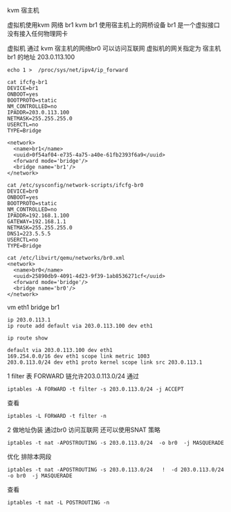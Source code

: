 kvm 宿主机

虚拟机使用kvm 网络 br1 
kvm br1 使用宿主机上的网桥设备 br1 是一个虚拟接口 没有接入任何物理网卡

虚拟机 通过 kvm 宿主机的网络br0 可以访问互联网 
虚拟机的网关指定为  宿主机br1 的地址 203.0.113.100



```
echo 1 >  /proc/sys/net/ipv4/ip_forward
```

```
cat ifcfg-br1
DEVICE=br1
ONBOOT=yes
BOOTPROTO=static
NM_CONTROLLED=no
IPADDR=203.0.113.100
NETMASK=255.255.255.0
USERCTL=no
TYPE=Bridge
```


```
<network>
  <name>br1</name>
  <uuid>0f54af04-e735-4a75-a40e-61fb2393f6a9</uuid>
  <forward mode='bridge'/>
  <bridge name='br1'/>
</network>
```


```
cat /etc/sysconfig/network-scripts/ifcfg-br0 
DEVICE=br0
ONBOOT=yes
BOOTPROTO=static
NM_CONTROLLED=no
IPADDR=192.168.1.100
GATEWAY=192.168.1.1
NETMASK=255.255.255.0
DNS1=223.5.5.5
USERCTL=no
TYPE=Bridge
```


```
cat /etc/libvirt/qemu/networks/br0.xml 
<network>
  <name>br0</name>
  <uuid>25890db9-4091-4d23-9f39-1ab8536271cf</uuid>
  <forward mode='bridge'/>
  <bridge name='br0'/>
</network>
```



vm   eth1  bridge br1


```
ip 203.0.113.1
ip route add default via 203.0.113.100 dev eth1
```

```
ip route show
```

```
default via 203.0.113.100 dev eth1
169.254.0.0/16 dev eth1 scope link metric 1003
203.0.113.0/24 dev eth1 proto kernel scope link src 203.0.113.1
```





1 filter 表 FORWARD 链允许203.0.113.0/24 通过


```
iptables -A FORWARD -t filter -s 203.0.113.0/24 -j ACCEPT
```
查看

```
iptables -L FORWARD -t filter -n
```


2 做地址伪装 通过br0 访问互联网  还可以使用SNAT 策略
```
iptables -t nat -APOSTROUTING -s 203.0.113.0/24  -o br0  -j MASQUERADE
```

优化 排除本网段

```
iptables -t nat -APOSTROUTING -s 203.0.113.0/24   !  -d 203.0.113.0/24 -o br0  -j MASQUERADE
```

查看

```
iptables -t nat -L POSTROUTING -n
```



